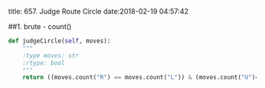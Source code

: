 title: 657. Judge Route Circle
date:2018-02-19 04:57:42

##1. brute - count()
```python
def judgeCircle(self, moves):
    """
    :type moves: str
    :rtype: bool
    """
    return ((moves.count("R") == moves.count("L")) & (moves.count("U")==moves.count("D")))
```